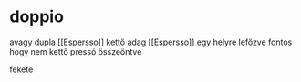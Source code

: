 # doppio

avagy dupla \[[Espersso]\]
kettő adag \[[Espersso]\] egy helyre lefőzve
fontos hogy nem kettő pressó összeöntve

fekete
